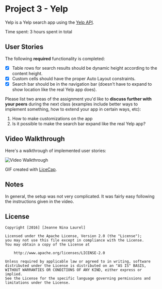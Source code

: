 # Project 3 - Yelp

Yelp is a Yelp search app using the [Yelp API](http://www.yelp.com/developers/documentation/v2/search_api).

Time spent: 3 hours spent in total

## User Stories

The following **required** functionality is completed:

- [x] Table rows for search results should be dynamic height according to the content height.
- [x] Custom cells should have the proper Auto Layout constraints.
- [x] Search bar should be in the navigation bar (doesn't have to expand to show location like the real Yelp app does).

Please list two areas of the assignment you'd like to **discuss further with your peers** during the next class (examples include better ways to implement something, how to extend your app in certain ways, etc):

1. How to make customizations on the app
2. Is it possible to make the search bar expand like the real Yelp app?

## Video Walkthrough 

Here's a walkthrough of implemented user stories:

<img src='http://i.imgur.com/yzPvzlh.gif' title='Video Walkthrough' width='' alt='Video Walkthrough' />

GIF created with [LiceCap](http://www.cockos.com/licecap/).

## Notes

In general, the setup was not very complicated. It was fairly easy following the instructions given in the video.

## License

    Copyright [2016] [Jeanne Nina Laurel]

    Licensed under the Apache License, Version 2.0 (the "License");
    you may not use this file except in compliance with the License.
    You may obtain a copy of the License at

        http://www.apache.org/licenses/LICENSE-2.0

    Unless required by applicable law or agreed to in writing, software
    distributed under the License is distributed on an "AS IS" BASIS,
    WITHOUT WARRANTIES OR CONDITIONS OF ANY KIND, either express or implied.
    See the License for the specific language governing permissions and
    limitations under the License.
